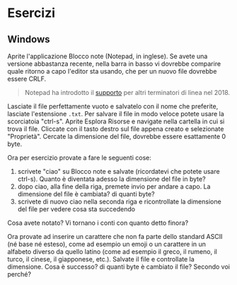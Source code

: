 # Esercizi

## Windows
Aprite l'applicazione Blocco note (Notepad, in inglese). Se avete una versione abbastanza recente, nella barra in basso vi dovrebbe comparire quale ritorno a capo l'editor sta usando, che per un nuovo file dovrebbe essere CRLF.

> Notepad ha introdotto il [supporto](https://devblogs.microsoft.com/commandline/extended-eol-in-notepad/) per altri terminatori di linea nel 2018.

Lasciate il file perfettamente vuoto e salvatelo con il nome che preferite, lasciate l'estensione `.txt`. Per salvare il file in modo veloce potete usare la scorciatoia "ctrl-s". Aprite Esplora Risorse e navigate nella cartella in cui si trova il file. Cliccate con il tasto destro sul file appena creato e selezionate "Proprietà". Cercate la dimensione del file, dovrebbe essere esattamente 0 byte.

Ora per esercizio provate a fare le seguenti cose:
1. scrivete "ciao" su Blocco note e salvate (ricordatevi che potete usare ctrl-s). Quanto è diventata adesso la dimensione del file in byte?
2. dopo ciao, alla fine della riga, premete invio per andare a capo. La dimensione del file è cambiata? di quanti byte?
3. scrivete di nuovo ciao nella seconda riga e ricontrollate la dimensione del file per vedere cosa sta succedendo

Cosa avete notato? Vi tornano i conti con quanto detto finora?

Ora provate ad inserire un carattere che non fa parte dello standard ASCII (né base né esteso), come ad esempio un emoji o un carattere in un alfabeto diverso da quello latino (come ad esempio il greco, il rumeno, il turco, il cinese, il giapponese, etc.). Salvate il file e controllate la dimensione. Cosa è successo? di quanti byte è cambiato il file? Secondo voi perché?



